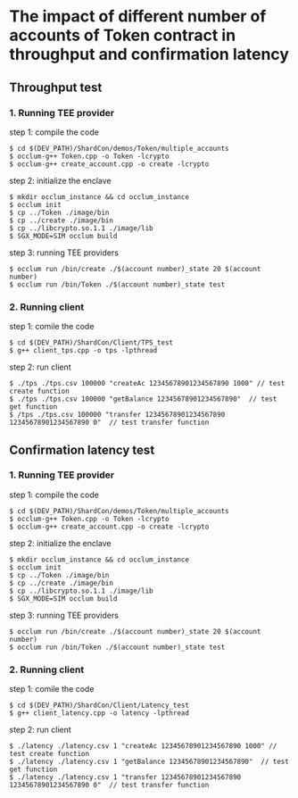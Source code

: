 # The impact of different number of accounts of Token contract in throughput and confirmation latency
## Throughput test
### 1. Running TEE provider
step 1: compile the code
```
$ cd $(DEV_PATH)/ShardCon/demos/Token/multiple_accounts
$ occlum-g++ Token.cpp -o Token -lcrypto
$ occlum-g++ create_account.cpp -o create -lcrypto
```
step 2: initialize the enclave
```
$ mkdir occlum_instance && cd occlum_instance
$ occlum init
$ cp ../Token ./image/bin
$ cp ../create ./image/bin
$ cp ../libcrypto.so.1.1 ./image/lib
$ SGX_MODE=SIM occlum build
```
step 3: running TEE providers
```
$ occlum run /bin/create ./$(account number)_state 20 $(account number)
$ occlum run /bin/Token ./$(account number)_state test
```
### 2. Running client
step 1: comile the code
```
$ cd $(DEV_PATH)/ShardCon/Client/TPS_test
$ g++ client_tps.cpp -o tps -lpthread
```
step 2: run client
```
$ ./tps ./tps.csv 100000 "createAc 12345678901234567890 1000" // test create function
$ ./tps ./tps.csv 100000 "getBalance 12345678901234567890"  // test get function
$ /tps ./tps.csv 100000 "transfer 12345678901234567890 12345678901234567890 0"  // test transfer function
```

## Confirmation latency test
### 1. Running TEE provider
step 1: compile the code
```
$ cd $(DEV_PATH)/ShardCon/demos/Token/multiple_accounts
$ occlum-g++ Token.cpp -o Token -lcrypto
$ occlum-g++ create_account.cpp -o create -lcrypto
```
step 2: initialize the enclave
```
$ mkdir occlum_instance && cd occlum_instance
$ occlum init
$ cp ../Token ./image/bin
$ cp ../create ./image/bin
$ cp ../libcrypto.so.1.1 ./image/lib
$ SGX_MODE=SIM occlum build
```
step 3: running TEE providers
```
$ occlum run /bin/create ./$(account number)_state 20 $(account number)
$ occlum run /bin/Token ./$(account number)_state test
```
### 2. Running client
step 1: comile the code
```
$ cd $(DEV_PATH)/ShardCon/Client/Latency_test
$ g++ client_latency.cpp -o latency -lpthread
```
step 2: run client
```
$ ./latency ./latency.csv 1 "createAc 12345678901234567890 1000" // test create function
$ ./latency ./latency.csv 1 "getBalance 12345678901234567890"  // test get function
$ ./latency ./latency.csv 1 "transfer 12345678901234567890 12345678901234567890 0"  // test transfer function
```